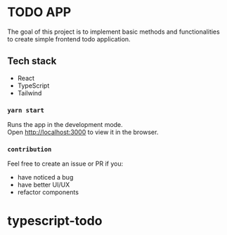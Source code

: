 # TODO APP

The goal of this project is to implement basic methods and functionalities\
to create simple frontend todo application.

## Tech stack

- React
- TypeScript
- Tailwind

### `yarn start`

Runs the app in the development mode.\
Open [http://localhost:3000](http://localhost:3000) to view it in the browser.

### `contribution`

Feel free to create an issue or PR if you:

- have noticed a bug
- have better UI/UX
- refactor components
# typescript-todo
